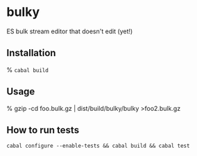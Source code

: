 # bulky

ES bulk stream editor that doesn't edit (yet!)

## Installation

% `cabal build`

## Usage

% gzip -cd foo.bulk.gz | dist/build/bulky/bulky >foo2.bulk.gz

## How to run tests

```
cabal configure --enable-tests && cabal build && cabal test
```
